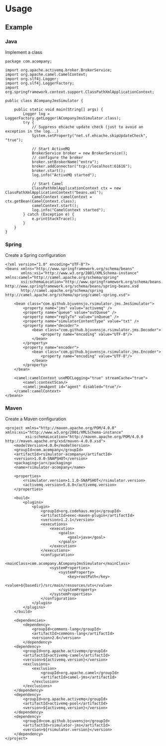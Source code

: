# Usage

## Example

### Java
Implement a class

    package com.acompany;
    
    import org.apache.activemq.broker.BrokerService;
    import org.apache.camel.CamelContext;
    import org.slf4j.Logger;
    import org.slf4j.LoggerFactory;
    import org.springframework.context.support.ClassPathXmlApplicationContext;
    
    public class ACompanyJmsSimulator {
    
        public static void main(String[] args) {
            Logger log = LoggerFactory.getLogger(ACompanyJmsSimulator.class);
            try {
                // Suppress ehcache update check (just to avoid an exception in the log...)
                System.setProperty("net.sf.ehcache.skipUpdateCheck", "true");

                // Start ActiveMQ
                BrokerService broker = new BrokerService();
                // configure the broker
                broker.setBrokerName("entra");
                broker.addConnector("tcp://localhost:61616");
                broker.start();
                log.info("ActiveMQ started");
    
                // Start Camel
                ClassPathXmlApplicationContext ctx = new ClassPathXmlApplicationContext("beans.xml");
                CamelContext camelContext = ctx.getBean(CamelContext.class);
                camelContext.start();
                log.info("CamelContext started");
            } catch (Exception e) {
                e.printStackTrace();
            }
        }
    }

### Spring
Create a Spring configuration

    <?xml version="1.0" encoding="UTF-8"?>
    <beans xmlns="http://www.springframework.org/schema/beans"
           xmlns:xsi="http://www.w3.org/2001/XMLSchema-instance" xmlns:camel="http://camel.apache.org/schema/spring"
           xsi:schemaLocation="http://www.springframework.org/schema/beans http://www.springframework.org/schema/beans/spring-beans.xsd
           http://camel.apache.org/schema/spring http://camel.apache.org/schema/spring/camel-spring.xsd">

        <bean class="com.github.bjuvensjo.rsimulator.jms.JmsSimulator">
            <property name="jms" value="activemq" />
            <property name="queue" value="outQueue" />
            <property name="replyTo" value="inQueue" />
            <property name="simulatorContentType" value="txt" />
            <property name="decoder">
                <bean class="com.github.bjuvensjo.rsimulator.jms.Decoder">
                    <property name="encoding" value="UTF-8"/>
                </bean>
            </property>
            <property name="encoder">
                <bean class="com.github.bjuvensjo.rsimulator.jms.Encoder">
                    <property name="encoding" value="UTF-8"/>
                </bean>
            </property>
        </bean>

        <camel:camelContext useMDCLogging="true" streamCache="true">
            <camel:contextScan/>
            <camel:jmxAgent id="agent" disabled="true"/>
        </camel:camelContext>
    </beans>

### Maven
Create a Maven configuration

    <project xmlns="http://maven.apache.org/POM/4.0.0" xmlns:xsi="http://www.w3.org/2001/XMLSchema-instance"
             xsi:schemaLocation="http://maven.apache.org/POM/4.0.0 http://maven.apache.org/xsd/maven-4.0.0.xsd">
        <modelVersion>4.0.0</modelVersion>
        <groupId>com.acompany</groupId>
        <artifactId>rsimulator-acompany</artifactId>
        <version>1.0.0-SNAPSHOT</version>
        <packaging>jar</packaging>
        <name>rsimulator-acompany</name>
    
        <properties>
            <rsimulator.version>1.1.0-SNAPSHOT</rsimulator.version>
            <activemq.version>5.8.0</activemq.version>
        </properties>
    
        <build>
            <plugins>
                <plugin>
                    <groupId>org.codehaus.mojo</groupId>
                    <artifactId>exec-maven-plugin</artifactId>
                    <version>1.2.1</version>
                    <executions>
                        <execution>
                            <goals>
                                <goal>java</goal>
                            </goals>
                        </execution>
                    </executions>
                    <configuration>
                        <mainClass>com.acompany.ACompanyJmsSimulator</mainClass>
                        <systemProperties>
                            <systemProperty>
                                <key>rootPath</key>
                                <value>${basedir}/src/main/resources/utv</value>
                            </systemProperty>
                        </systemProperties>
                    </configuration>
                </plugin>
            </plugins>
        </build>
    
        <dependencies>
            <dependency>
                <groupId>commons-lang</groupId>
                <artifactId>commons-lang</artifactId>
                <version>2.6</version>
            </dependency>
        <dependency>
            <groupId>org.apache.activemq</groupId>
            <artifactId>activemq-camel</artifactId>
            <version>${activemq.version}</version>
            <exclusions>
                <exclusion>
                    <groupId>org.apache.camel</groupId>
                    <artifactId>camel-jms</artifactId>
                </exclusion>
            </exclusions>
        </dependency>
        <dependency>
            <groupId>org.apache.activemq</groupId>
            <artifactId>activemq-pool</artifactId>
            <version>${activemq.version}</version>
        </dependency>
        <dependency>
            <groupId>com.github.bjuvensjo</groupId>
            <artifactId>rsimulator-jms</artifactId>
            <version>${rsimulator.version}</version>
        </dependency>
    </project>